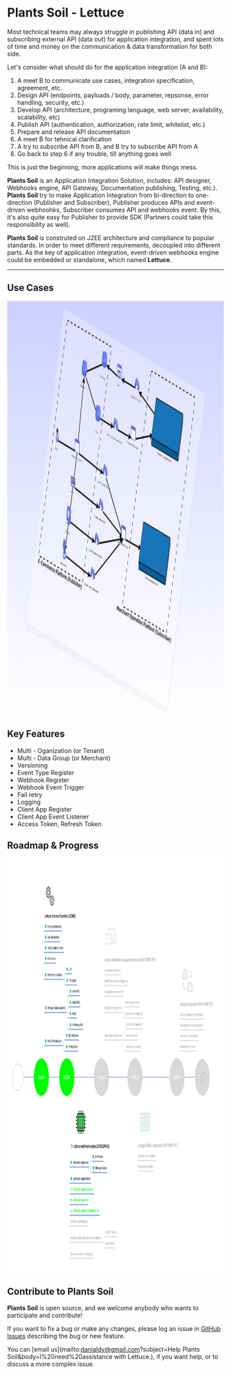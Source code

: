 # Plants Soil - Lettuce

Most technical teams may always struggle in publishing API (data in) and subscribing external API (data out) for application integration, and spent lots of time and money on the communication & data transformation for both side.

Let's consider what should do for the application integration (A and B):

1. A meet B to communicate use cases, integration specification, agreement, etc.
2. Design API (endpoints, payloads / body, parameter, repsonse, error handling, security, etc.)
3. Develop API (architecture, programing language, web server, availability, scalability, etc)
4. Publish API (authentication, authorization, rate limit, whitelist, etc.)
5. Prepare and release API documentation
6. A meet B for tehnical clarification
7. A try to subscribe API from B, and B try to subscribe API from A
8. Go back to step 6 if any trouble, till anything goes well

This is just the beginning, more applications will make things mess.

**Plants Soil** is an Application Integration Solution, includes: API designer, Webhooks engine, API Gateway, Documentation publishing, Testing, etc.). **Plants Soil** try to make Application Integration from bi-direction to one-direction (Publisher and Subscriber), Publisher produces APIs and event-driven webhoohks, Subscriber consumes API and webhooks event. By this, it's also quite easy for Publisher to provide SDK (Partners could take this responsibility as well).

**Plants Soil** is construted on J2EE architecture and compliance to popular standards. In order to meet different requirements, decoupled into different parts. As the key of application integration, event-driven webhooks engine could be embedded or standalone, which named **Lettuce**.

---
## Use Cases
<img src="docs/images/webhook-model.png" width="1280" height="960" />

## Key Features

- Multi - Oganization (or Tenant)
- Multi - Data Group (or Merchant)
- Versioning
- Event Type Register
- Webhook Register
- Webhook Event Trigger
- Fail retry
- Logging
- Client App Register
- Client App Event Listener
- Access Token, Refresh Token

## Roadmap & Progress
<img src="docs/images/roadmap.png" width="1280" height="960" />

## Contribute to Plants Soil
**Plants Soil** is open source, and we welcome anybody who wants to participate and contribute!

If you want to fix a bug or make any changes, please log an issue in [GitHub Issues](https://github.com/plants-soil/lettuce/issues) describing the bug or new feature.

You can [email us](mailto:danialdy@gmail.com?subject=Help Plants Soil&body=I%20need%20assistance with Lettuce.), if you want help, or to discuss a more complex issue.

